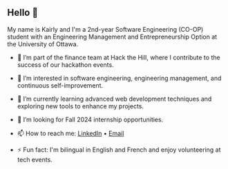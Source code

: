 ## Hello 👋 

My name is Kairly and I'm a 2nd-year Software Engineering (CO-OP) student with an Engineering Management and Entrepreneurship Option at the University of Ottawa.

- 💼 I’m part of the finance team at Hack the Hill, where I contribute to the success of our hackathon events.
  
- 👀 I’m interested in software engineering, engineering management, and continuous self-improvement.
  
- 🌱 I’m currently learning advanced web development techniques and exploring new tools to enhance my projects.
  
- 🤝 I’m looking for Fall 2024 internship opportunities.
  
- 📫 How to reach me: [LinkedIn](https://www.linkedin.com/in/kairly-t-892983235/) • [Email](mailto:kairly.tauk@outlook.com)
  
- ⚡️ Fun fact: I'm bilingual in English and French and enjoy volunteering at tech events.
